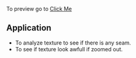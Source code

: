 To preview go to [Click Me](https://omerbhatti.me/TextureSeamAnalyzer/)
## Application
- To analyze texture to see if there is any seam.
- To see if texture look awfull if zoomed out.
